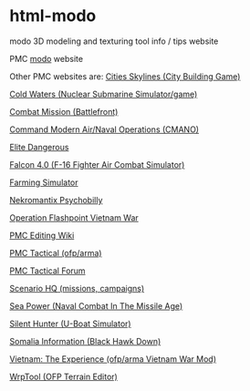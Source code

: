 # html-modo
modo 3D modeling and texturing tool info / tips website

PMC [modo](https://modo.pmctactical.org) website

Other PMC websites are:
[Cities Skylines (City Building Game)](https://cities-skylines.pmctactical.org)

[Cold Waters (Nuclear Submarine Simulator/game)](https://www.cold-waters.pmctactical.org)

[Combat Mission (Battlefront)](https://www.combat-mission.pmctactical.org)

[Command Modern Air/Naval Operations (CMANO)](https://www.cmano.pmctactical.org)

[Elite Dangerous](https://www.elitedangerous.net)

[Falcon 4.0 (F-16 Fighter Air Combat Simulator)](https://www.falcon4.org)

[Farming Simulator](https://www.farming-simulator.org)

[Nekromantix Psychobilly](https://www.nekromantix.com)

[Operation Flashpoint Vietnam War](https://www.ofpnam.com)

[PMC Editing Wiki](https://pmc.editing.wiki)

[PMC Tactical (ofp/arma)](https://www.pmctactical.org)

[PMC Tactical Forum](https://www.pmctactical.org/forum/)

[Scenario HQ (missions, campaigns)](https://www.scenariohq.com)

[Sea Power (Naval Combat In The Missile Age)](https://www.sea-power.pmctactical.org)

[Silent Hunter (U-Boat Simulator)](https://www.silenthunter.info)

[Somalia Information (Black Hawk Down)](https://www.somalia.pmctactical.org)

[Vietnam: The Experience (ofp/arma Vietnam War Mod)](https://www.vtemod.com)

[WrpTool (OFP Terrain Editor)](https://www.wrptool.com)
